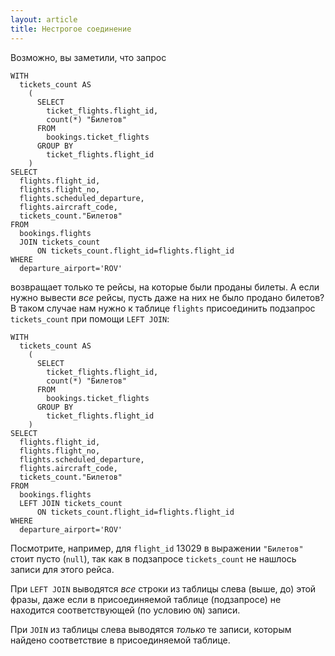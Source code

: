 ```yaml
---
layout: article
title: Нестрогое соединение
---
```

Возможно, вы заметили, что запрос

    WITH
      tickets_count AS
        (
          SELECT
            ticket_flights.flight_id,
            count(*) "Билетов"
          FROM
            bookings.ticket_flights
          GROUP BY
            ticket_flights.flight_id
        )
    SELECT
      flights.flight_id,
      flights.flight_no,
      flights.scheduled_departure,
      flights.aircraft_code,
      tickets_count."Билетов"
    FROM
      bookings.flights
      JOIN tickets_count
          ON tickets_count.flight_id=flights.flight_id
    WHERE
      departure_airport='ROV'

возвращает только те рейсы, на которые были проданы билеты. А если нужно вывести *все* рейсы, пусть даже на них не было продано билетов? В таком случае нам нужно к таблице `flights` присоединить подзапрос `tickets_count` при помощи `LEFT JOIN`:

    WITH
      tickets_count AS
        (
          SELECT
            ticket_flights.flight_id,
            count(*) "Билетов"
          FROM
            bookings.ticket_flights
          GROUP BY
            ticket_flights.flight_id
        )
    SELECT
      flights.flight_id,
      flights.flight_no,
      flights.scheduled_departure,
      flights.aircraft_code,
      tickets_count."Билетов"
    FROM
      bookings.flights
      LEFT JOIN tickets_count
          ON tickets_count.flight_id=flights.flight_id
    WHERE
      departure_airport='ROV'

Посмотрите, например, для `flight_id` 13029 в выражении `"Билетов"` стоит пусто (`null`), так как в подзапросе `tickets_count` не нашлось записи для этого рейса.

При `LEFT JOIN` выводятся *все* строки из таблицы слева (выше, до) этой фразы, даже если в присоединяемой таблице (подзапросе) не находится соответствующей (по условию `ON`) записи.

При `JOIN` из таблицы слева выводятся *только* те записи, которым найдено соответствие в присоединяемой таблице.
